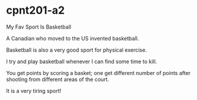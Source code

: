 # cpnt201-a2

My Fav Sport Is Basketball

A Canadian who moved to the US invented basketball.

Basketball is also a very good sport for physical exercise.

I try and play basketball whenever I can find some time to kill.

You get points by scoring a basket; one get different number of points after shooting from different areas of the court.

It is a very tiring sport!
